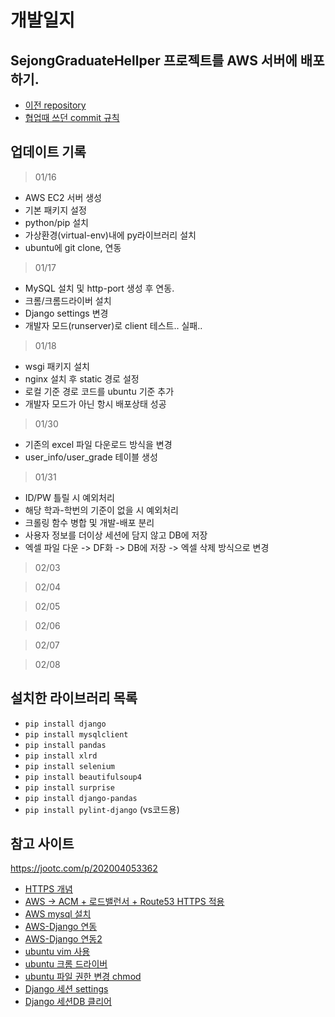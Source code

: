 # 개발일지

## SejongGraduateHellper 프로젝트를 AWS 서버에 배포하기.

- [이전 repository](https://github.com/hon99oo/SejongGraduateHellper)
- [협업때 쓰던 commit 규칙](/commit_rule.md)

## 업데이트 기록
> 01/16
- AWS EC2 서버 생성
- 기본 패키지 설정
- python/pip 설치
- 가상환경(virtual-env)내에 py라이브러리 설치
- ubuntu에 git clone, 연동

> 01/17
- MySQL 설치 및 http-port 생성 후 연동.
- 크롬/크롬드라이버 설치
- Django settings 변경
- 개발자 모드(runserver)로 client 테스트.. 실패..

> 01/18
- wsgi 패키지 설치
- nginx 설치 후 static 경로 설정
- 로컬 기준 경로 코드를 ubuntu 기준 추가
- 개발자 모드가 아닌 항시 배포상태 성공

> 01/30
- 기존의 excel 파일 다운로드 방식을 변경
- user_info/user_grade 테이블 생성

> 01/31
- ID/PW 틀릴 시 예외처리 
- 해당 학과-학번의 기준이 없을 시 예외처리
- 크롤링 함수 병합 및 개발-배포 분리
- 사용자 정보를 더이상 세션에 담지 않고 DB에 저장
- 엑셀 파일 다운 -> DF화 -> DB에 저장 -> 엑셀 삭제 방식으로 변경

> 02/03

> 02/04

> 02/05

> 02/06

> 02/07

> 02/08


## 설치한 라이브러리 목록

- `pip install django`
- `pip install mysqlclient`
- `pip install pandas`
- `pip install xlrd`
- `pip install selenium`
- `pip install beautifulsoup4`
- `pip install surprise`
- `pip install django-pandas`
- `pip install pylint-django` (vs코드용)


## 참고 사이트 
https://jootc.com/p/202004053362
- [HTTPS 개념](https://webactually.com/2018/11/16/http%EC%97%90%EC%84%9C-https%EB%A1%9C-%EC%A0%84%ED%99%98%ED%95%98%EA%B8%B0-%EC%9C%84%ED%95%9C-%EC%99%84%EB%B2%BD-%EA%B0%80%EC%9D%B4%EB%93%9C/)
- [AWS -> ACM + 로드밸런서 + Route53 HTTPS 적용](https://jootc.com/p/202004053362)
- [AWS mysql 설치](https://ndb796.tistory.com/314)
- [AWS-Django 연동](https://nerogarret.tistory.com/47)
- [AWS-Django 연동2](https://nachwon.github.io/django-deploy-3-nginx/)
- [ubuntu vim 사용](https://jhnyang.tistory.com/54)
- [ubuntu 크롬 드라이버](https://dvpzeekke.tistory.com/1)
- [ubuntu 파일 권한 변경 chmod](https://withcoding.com/103)
- [Django 세션 settings](https://ndjman7.github.io/django/2019/12/21/Django%EC%97%90%EC%84%9C-%EC%84%B8%EC%85%98-%EC%9C%A0%EC%A7%80%EC%8B%9C%EA%B0%84-%EC%84%A4%EC%A0%95%ED%95%98%EA%B8%B0.html)
- [Django 세션DB 클리어](http://www.iorchard.net/docs/pvdi2/django_clearsessions.html)
